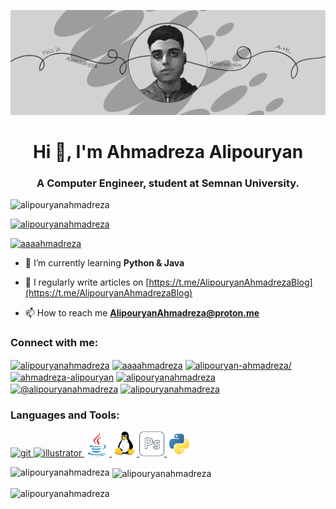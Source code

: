 [![MasterHead](https://raw.githubusercontent.com/AlipouryanAhmadreza/AlipouryanAhmadreza/main/Artboard%201112.jpg)](https://t.me/AlipouryanAhmadrezaBlog)
<h1 align="center">Hi 👋, I'm Ahmadreza Alipouryan</h1>
<h3 align="center">A Computer Engineer, student at Semnan University.</h3>

<p align="left"> <img src="https://komarev.com/ghpvc/?username=alipouryanahmadreza&label=Profile%20views&color=0e75b6&style=flat" alt="alipouryanahmadreza" /> </p>

<p align="left"> <a href="https://github.com/ryo-ma/github-profile-trophy"><img src="https://github-profile-trophy.vercel.app/?username=alipouryanahmadreza" alt="alipouryanahmadreza" /></a> </p>

<p align="left"> <a href="https://twitter.com/aaaahmadreza" target="blank"><img src="https://img.shields.io/twitter/follow/aaaahmadreza?logo=twitter&style=for-the-badge" alt="aaaahmadreza" /></a> </p>

- 🌱 I’m currently learning **Python & Java**

- 📝 I regularly write articles on [https://t.me/AlipouryanAhmadrezaBlog](https://t.me/AlipouryanAhmadrezaBlog)

- 📫 How to reach me **AlipouryanAhmadreza@proton.me**

<h3 align="left">Connect with me:</h3>
<p align="left">
<a href="https://dev.to/alipouryanahmadreza" target="blank"><img align="center" src="https://raw.githubusercontent.com/rahuldkjain/github-profile-readme-generator/master/src/images/icons/Social/devto.svg" alt="alipouryanahmadreza" height="30" width="40" /></a>
<a href="https://twitter.com/aaaahmadreza" target="blank"><img align="center" src="https://raw.githubusercontent.com/rahuldkjain/github-profile-readme-generator/master/src/images/icons/Social/twitter.svg" alt="aaaahmadreza" height="30" width="40" /></a>
<a href="https://linkedin.com/in/alipouryan-ahmadreza/" target="blank"><img align="center" src="https://raw.githubusercontent.com/rahuldkjain/github-profile-readme-generator/master/src/images/icons/Social/linked-in-alt.svg" alt="alipouryan-ahmadreza/" height="30" width="40" /></a>
<a href="https://stackoverflow.com/users/23633097/ahmadreza-alipouryan" target="blank"><img align="center" src="https://raw.githubusercontent.com/rahuldkjain/github-profile-readme-generator/master/src/images/icons/Social/stack-overflow.svg" alt="ahmadreza-alipouryan" height="30" width="40" /></a>
<a href="https://instagram.com/alipouryanahmadreza" target="blank"><img align="center" src="https://raw.githubusercontent.com/rahuldkjain/github-profile-readme-generator/master/src/images/icons/Social/instagram.svg" alt="alipouryanahmadreza" height="30" width="40" /></a>
<a href="https://medium.com/@alipouryanahmadreza" target="blank"><img align="center" src="https://raw.githubusercontent.com/rahuldkjain/github-profile-readme-generator/master/src/images/icons/Social/medium.svg" alt="@alipouryanahmadreza" height="30" width="40" /></a>
<a href="https://www.youtube.com/@AlipouryanAhmadreza" target="blank"><img align="center" src="https://raw.githubusercontent.com/rahuldkjain/github-profile-readme-generator/master/src/images/icons/Social/youtube.svg" alt="alipouryanahmadreza" height="30" width="40" /></a>
</p>

<h3 align="left">Languages and Tools:</h3>
<p align="left"> <a href="https://git-scm.com/" target="_blank" rel="noreferrer"> <img src="https://www.vectorlogo.zone/logos/git-scm/git-scm-icon.svg" alt="git" width="40" height="40"/> </a> <a href="https://www.adobe.com/in/products/illustrator.html" target="_blank" rel="noreferrer"> <img src="https://www.vectorlogo.zone/logos/adobe_illustrator/adobe_illustrator-icon.svg" alt="illustrator" width="40" height="40"/> </a> <a href="https://www.java.com" target="_blank" rel="noreferrer"> <img src="https://raw.githubusercontent.com/devicons/devicon/master/icons/java/java-original.svg" alt="java" width="40" height="40"/> </a> <a href="https://www.linux.org/" target="_blank" rel="noreferrer"> <img src="https://raw.githubusercontent.com/devicons/devicon/master/icons/linux/linux-original.svg" alt="linux" width="40" height="40"/> </a> <a href="https://www.photoshop.com/en" target="_blank" rel="noreferrer"> <img src="https://raw.githubusercontent.com/devicons/devicon/master/icons/photoshop/photoshop-line.svg" alt="photoshop" width="40" height="40"/> </a> <a href="https://www.python.org" target="_blank" rel="noreferrer"> <img src="https://raw.githubusercontent.com/devicons/devicon/master/icons/python/python-original.svg" alt="python" width="40" height="40"/> </a> </p>

<p><img align="left" src="https://github-readme-stats.vercel.app/api/top-langs?username=alipouryanahmadreza&show_icons=true&locale=en&layout=compact" alt="alipouryanahmadreza" /></p>

<p>&nbsp;<img align="center" src="https://github-readme-stats.vercel.app/api?username=alipouryanahmadreza&show_icons=true&locale=en" alt="alipouryanahmadreza" /></p>

<p><img align="center" src="https://github-readme-streak-stats.herokuapp.com/?user=alipouryanahmadreza&" alt="alipouryanahmadreza" /></p>
